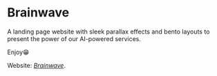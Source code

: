 # Brainwave

A landing page website with sleek parallax effects and bento layouts to present the power of our AI-powered services.

Enjoy😁

Website: _[Brainwave](https://brainwave-tech.netlify.app/)_.
